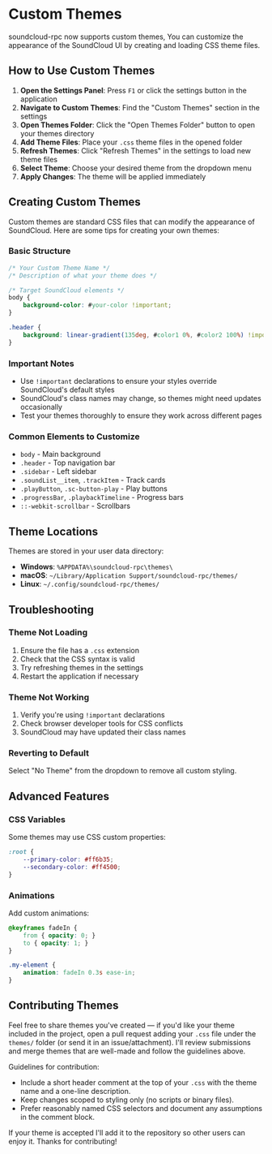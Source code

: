 # Custom Themes

soundcloud-rpc now supports custom themes, You can customize the appearance of the SoundCloud UI by creating and loading CSS theme files.

## How to Use Custom Themes

1. **Open the Settings Panel**: Press `F1` or click the settings button in the application
2. **Navigate to Custom Themes**: Find the "Custom Themes" section in the settings
3. **Open Themes Folder**: Click the "Open Themes Folder" button to open your themes directory
4. **Add Theme Files**: Place your `.css` theme files in the opened folder
5. **Refresh Themes**: Click "Refresh Themes" in the settings to load new theme files
6. **Select Theme**: Choose your desired theme from the dropdown menu
7. **Apply Changes**: The theme will be applied immediately

## Creating Custom Themes

Custom themes are standard CSS files that can modify the appearance of SoundCloud. Here are some tips for creating your own themes:

### Basic Structure
```css
/* Your Custom Theme Name */
/* Description of what your theme does */

/* Target SoundCloud elements */
body {
    background-color: #your-color !important;
}

.header {
    background: linear-gradient(135deg, #color1 0%, #color2 100%) !important;
}
```

### Important Notes
- Use `!important` declarations to ensure your styles override SoundCloud's default styles
- SoundCloud's class names may change, so themes might need updates occasionally
- Test your themes thoroughly to ensure they work across different pages

### Common Elements to Customize
- `body` - Main background
- `.header` - Top navigation bar
- `.sidebar` - Left sidebar
- `.soundList__item`, `.trackItem` - Track cards
- `.playButton`, `.sc-button-play` - Play buttons
- `.progressBar`, `.playbackTimeline` - Progress bars
- `::-webkit-scrollbar` - Scrollbars

## Theme Locations

Themes are stored in your user data directory:
- **Windows**: `%APPDATA%\soundcloud-rpc\themes\`
- **macOS**: `~/Library/Application Support/soundcloud-rpc/themes/`
- **Linux**: `~/.config/soundcloud-rpc/themes/`

## Troubleshooting

### Theme Not Loading
1. Ensure the file has a `.css` extension
2. Check that the CSS syntax is valid
3. Try refreshing themes in the settings
4. Restart the application if necessary

### Theme Not Working
1. Verify you're using `!important` declarations
2. Check browser developer tools for CSS conflicts
3. SoundCloud may have updated their class names

### Reverting to Default
Select "No Theme" from the dropdown to remove all custom styling.



## Advanced Features

### CSS Variables
Some themes may use CSS custom properties:
```css
:root {
    --primary-color: #ff6b35;
    --secondary-color: #ff4500;
}
```
### Animations
Add custom animations:
```css
@keyframes fadeIn {
    from { opacity: 0; }
    to { opacity: 1; }
}

.my-element {
    animation: fadeIn 0.3s ease-in;
}
```

## Contributing Themes

Feel free to share themes you've created — if you'd like your theme included in the project, open a pull request adding your `.css` file under the `themes/` folder (or send it in an issue/attachment). I'll review submissions and merge themes that are well-made and follow the guidelines above.

Guidelines for contribution:
- Include a short header comment at the top of your `.css` with the theme name and a one-line description.
- Keep changes scoped to styling only (no scripts or binary files).
- Prefer reasonably named CSS selectors and document any assumptions in the comment block.

If your theme is accepted I'll add it to the repository so other users can enjoy it. Thanks for contributing!
